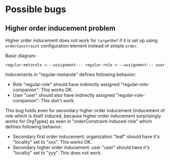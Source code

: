# Possible bugs

## Higher order inducement problem

Higher order inducement does not work for `targetRef` if it is set up using
`orderConstraint` configuration element instead of simple
`order`.

Basic diagram:

`regular-metarole <---assignment--- regular-role <---assignment--- user`

Inducements in "regular-metarole" defines following behavior:

- Role "regular-role" should have indirectly assigned "regular-role-companion": This works OK.
- User "user" should also have indirectly assigned "regular-role-companion": This don't work.

This bug holds even for secondary higher order inducement
(inducement of role which is itself induced, because higher order inducement surprisingly
works for OrgTypes) as seen in
"orderConstraint-induced-role" which defines following behavior:

- Secondary first order inducement: organization "leaf" should have it's
    "locality" set to "xxx". This works OK.
- Secondary higher order inducement: user "user" should have it's
    "locality" set to "yyy". This does not work.